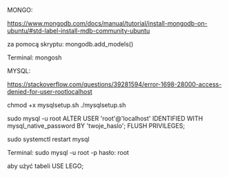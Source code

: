 MONGO:

https://www.mongodb.com/docs/manual/tutorial/install-mongodb-on-ubuntu/#std-label-install-mdb-community-ubuntu

za pomocą skryptu:
mongodb.add_models()

Terminal:
mongosh

MYSQL:

https://stackoverflow.com/questions/39281594/error-1698-28000-access-denied-for-user-rootlocalhost

chmod +x mysqlsetup.sh
./mysqlsetup.sh

sudo mysql -u root
ALTER USER 'root'@'localhost' IDENTIFIED WITH mysql_native_password BY 'twoje_haslo';
FLUSH PRIVILEGES;

sudo systemctl restart mysql

Terminal:
sudo mysql -u root -p
hasło: root

aby użyć tabeli
USE LEGO;
